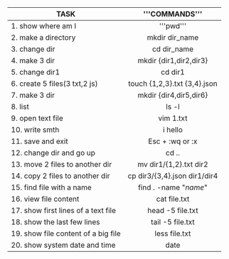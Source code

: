 |            TASK                     |      '''COMMANDS'''            |
|-------------------------------------|:------------------------------:|
| 1. show where am I                  | '''pwd'''                      |
| 2. make a directory                 | mkdir dir_name                 |
| 3. change dir                       | cd dir_name                    |
| 4. make 3 dir                       | mkdir {dir1,dir2,dir3}         |
| 5. change dir1                      | cd dir1                        |
| 6. create 5 files(3 txt,2 js)       | touch {1,2,3}.txt {3,4}.json   |
| 7. make 3 dir                       | mkdir {dir4,dir5,dir6}         |
| 8. list                             | ls -l                          |
| 9. open text file                   | vim 1.txt                      |
| 10. write smth                      | i hello                        |
| 11. save and exit                   | Esc + :wq or :x                |
| 12. change dir and go up            | cd ..                          |
| 13. move 2 files to another dir     | mv dir1/{1,2}.txt dir2         |
| 14. copy 2 files to another dir     | cp dir3/{3,4}.json dir1/dir4   |
| 15. find file with a name           | find . -name "*name*"          |
| 16. view file content               | cat file.txt                   |
| 17. show first lines of a text file | head -5 file.txt               |
| 18. show the last few lines         | tail -5 file.txt               |
| 19. show file content of a big file | less file.txt                  |
| 20. show system date and time       | date                           |
